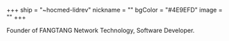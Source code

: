 +++
ship = "~hocmed-lidrev"
nickname = ""
bgColor = "#4E9EFD"
image = ""
+++

Founder of FANGTANG Network Technology, Software Developer.
